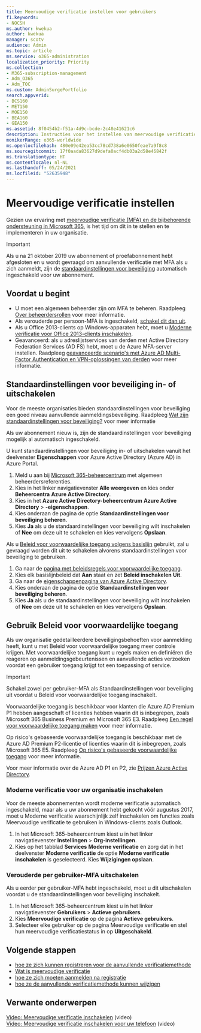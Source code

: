 ```yaml
---
title: Meervoudige verificatie instellen voor gebruikers
f1.keywords:
- NOCSH
ms.author: kwekua
author: kwekua
manager: scotv
audience: Admin
ms.topic: article
ms.service: o365-administration
localization_priority: Priority
ms.collection:
- M365-subscription-management
- Adm_O365
- Adm_TOC
ms.custom: AdminSurgePortfolio
search.appverid:
- BCS160
- MET150
- MOE150
- BEA160
- GEA150
ms.assetid: 8f0454b2-f51a-4d9c-bcde-2c48e41621c6
description: Instructies voor het instellen van meervoudige verificatie voor uw organisatie.
monikerRange: o365-worldwide
ms.openlocfilehash: 480e09e42ea53cc78cd738a6e0650feae7a9f8c8
ms.sourcegitcommit: 17f0aada83627d9defa0acf4db03a2d58e46842f
ms.translationtype: HT
ms.contentlocale: nl-NL
ms.lasthandoff: 05/24/2021
ms.locfileid: "52635948"
---
```

# <a name="set-up-multi-factor-authentication"></a>Meervoudige verificatie instellen

Gezien uw ervaring met [meervoudige verificatie (MFA) en de bijbehorende ondersteuning in Microsoft 365](multi-factor-authentication-microsoft-365.md), is het tijd om dit in te stellen en te implementeren in uw organisatie.

> [!IMPORTANT]
> Als u na 21 oktober 2019 uw abonnement of proefabonnement hebt afgesloten en u wordt gevraagd om aanvullende verificatie met MFA als u zich aanmeldt, zijn de [standaardinstellingen voor beveiliging](/azure/active-directory/fundamentals/concept-fundamentals-security-defaults) automatisch ingeschakeld voor uw abonnement.

## <a name="before-you-begin"></a>Voordat u begint

- U moet een algemeen beheerder zijn om MFA te beheren. Raadpleeg [Over beheerdersrollen](../add-users/about-admin-roles.md) voor meer informatie.
- Als verouderde per persoon-MFA is ingeschakeld, [schakel dit dan uit](#turn-off-legacy-per-user-mfa).
- Als u Office 2013-clients op Windows-apparaten hebt, moet u [Moderne verificatie voor Office 2013-clients inschakelen](./enable-modern-authentication.md).
- Geavanceerd: als u adreslijstservices van derden met Active Directory Federation Services (AD FS) hebt, moet u de Azure MFA-server instellen. Raadpleeg [geavanceerde scenario's met Azure AD Multi-Factor Authentication en VPN-oplossingen van derden](/azure/active-directory/authentication/howto-mfaserver-nps-vpn) voor meer informatie.

## <a name="turn-security-defaults-on-or-off"></a>Standaardinstellingen voor beveiliging in- of uitschakelen

Voor de meeste organisaties bieden standaardinstellingen voor beveiliging een goed niveau aanvullende aanmeldingsbeveiliging. Raadpleeg [Wat zijn standaardinstellingen voor beveiliging?](/azure/active-directory/fundamentals/concept-fundamentals-security-defaults) voor meer informatie

Als uw abonnement nieuw is, zijn de standaardinstellingen voor beveiliging mogelijk al automatisch ingeschakeld.

U kunt standaardinstellingen voor beveiliging in- of uitschakelen vanuit het deelvenster **Eigenschappen** voor Azure Active Directory (Azure AD) in Azure Portal.

1. Meld u aan bij [Microsoft 365-beheercentrum](https://admin.microsoft.com) met algemeen beheerdersreferenties.
2. Kies in het linker navigatievenster **Alle weergeven** en kies onder **Beheercentra** **Azure Active Directory**.
3. Kies in het **Azure Active Directory-beheercentrum** **Azure Active Directory** \> **-eigenschappen**.
4. Kies onderaan de pagina de optie **Standaardinstellingen voor beveiliging beheren**.
5. Kies **Ja** als u de standaardinstellingen voor beveiliging wilt inschakelen of **Nee** om deze uit te schakelen en kies vervolgens **Opslaan**.

Als u [Beleid voor voorwaardelijke toegang volgens basislijn](/azure/active-directory/conditional-access/concept-baseline-protection) gebruikt, zal u gevraagd worden dit uit te schakelen alvorens standaardinstellingen voor beveiliging te gebruiken.

1. Ga naar de [pagina met beleidsregels voor voorwaardelijke toegang](https://portal.azure.com/#blade/Microsoft_AAD_IAM/ConditionalAccessBlade/Policies).
2. Kies elk basislijnbeleid dat **Aan** staat en zet **Beleid inschakelen** **Uit**.
3. Ga naar de [eigenschappenpagina van Azure Active Directory](https://portal.azure.com/#blade/Microsoft_AAD_IAM/ActiveDirectoryMenuBlade/Properties).
4. Kies onderaan de pagina de optie **Standaardinstellingen voor beveiliging beheren**.
5. Kies **Ja** als u de standaardinstellingen voor beveiliging wilt inschakelen of **Nee** om deze uit te schakelen en kies vervolgens **Opslaan**.

## <a name="use-conditional-access-policies"></a>Gebruik Beleid voor voorwaardelijke toegang

Als uw organisatie gedetailleerdere beveiligingsbehoeften voor aanmelding heeft, kunt u met Beleid voor voorwaardelijke toegang meer controle krijgen. Met voorwaardelijke toegang kunt u regels maken en definiëren die reageren op aanmeldingsgebeurtenissen en aanvullende acties verzoeken voordat een gebruiker toegang krijgt tot een toepassing of service.

> [!IMPORTANT]
> Schakel zowel per gebruiker-MFA als Standaardinstellingen voor beveiliging uit voordat u Beleid voor voorwaardelijke toegang inschakelt.

Voorwaardelijke toegang is beschikbaar voor klanten die Azure AD Premium P1 hebben aangeschaft of licenties hebben waarin dit is inbegrepen, zoals Microsoft 365 Business Premium en Microsoft 365 E3. Raadpleeg [Een regel voor voorwaardelijke toegang maken](/azure/active-directory/authentication/tutorial-enable-azure-mfa) voor meer informatie.

Op risico's gebaseerde voorwaardelijke toegang is beschikbaar met de Azure AD Premium P2-licentie of licenties waarin dit is inbegrepen, zoals Microsoft 365 E5. Raadpleeg [Op risico's gebaseerde voorwaardelijke toegang](/azure/active-directory/conditional-access/howto-conditional-access-policy-risk) voor meer informatie.

Voor meer informatie over de Azure AD P1 en P2, zie [Prijzen Azure Active Directory](https://azure.microsoft.com/pricing/details/active-directory/).

### <a name="turn-on-modern-authentication-for-your-organization"></a>Moderne verificatie voor uw organisatie inschakelen

Voor de meeste abonnementen wordt moderne verificatie automatisch ingeschakeld, maar als u uw abonnement hebt gekocht vóór augustus 2017, moet u Moderne verificatie waarschijnlijk zelf inschakelen om functies zoals Meervoudige verificatie te gebruiken in Windows-clients zoals Outlook.


1. In het Microsoft 365-beheercentrum kiest u in het linker navigatievenster **Instellingen** \> **Org-instellingen**.
2. Kies op het tabblad **Services** **Moderne verificatie** en zorg dat in het deelvenster **Moderne verificatie** de optie **Moderne verificatie inschakelen** is geselecteerd. Kies **Wijzigingen opslaan**.

### <a name="turn-off-legacy-per-user-mfa"></a>Verouderde per gebruiker-MFA uitschakelen

Als u eerder per gebruiker-MFA hebt ingeschakeld, moet u dit uitschakelen voordat u de standaardinstellingen voor beveiliging inschakelt.

1. In het Microsoft 365-beheercentrum kiest u in het linker navigatievenster **Gebruikers** \> **Actieve gebruikers**.
1. Kies **Meervoudige verificatie** op de pagina **Actieve gebruikers**.
1. Selecteer elke gebruiker op de pagina Meervoudige verificatie en stel hun meervoudige verificatiestatus in op **Uitgeschakeld**.

## <a name="next-steps"></a>Volgende stappen

- [hoe ze zich kunnen registreren voor de aanvullende verificatiemethode](https://support.microsoft.com/office/ace1d096-61e5-449b-a875-58eb3d74de14)
- [Wat is meervoudige verificatie](https://support.microsoft.com/help/4577374/what-is-multifactor-authentication)
- [hoe ze zich moeten aanmelden na registratie](https://support.microsoft.com/office/2b856342-170a-438e-9a4f-3c092394d3cb)
- [hoe ze de aanvullende verificatiemethode kunnen wijzigen](https://support.microsoft.com/office/956ec8d0-7081-4518-a701-f8414cc20831)

## <a name="related-content"></a>Verwante onderwerpen

[Video: Meervoudige verificatie inschakelen](../../business-video/turn-on-mfa.md) (video)\
[Video: Meervoudige verificatie inschakelen voor uw telefoon](../../business-video/set-up-mfa.md) (video)
